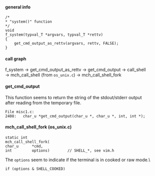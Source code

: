 #### general info

```
/*
* "system()" function
*/
void
f_system(typval_T *argvars, typval_T *rettv)
{
    get_cmd_output_as_rettv(argvars, rettv, FALSE);
}
```

#### call graph

f_system -> get_cmd_output_as_rettv -> get_cmd_output -> call_shell \
-> mch_call_shell (from `os_unix.c`) -> mch_call_shell_fork

#### get_cmd_output

This function seems to return the string of the stdout/stderr output \
after reading from the temporary file.

```
File misc1.c:
2408:   char_u *get_cmd_output(char_u *, char_u *, int, int *);
```

#### mch_call_shell_fork (os_unix.c)

```
static int
mch_call_shell_fork(
char_u      *cmd,
int         options)        // SHELL_*, see vim.h
```
The `options` seem to indicate if the terminal is in cooked or raw mode.\
```
if (options & SHELL_COOKED)
```
